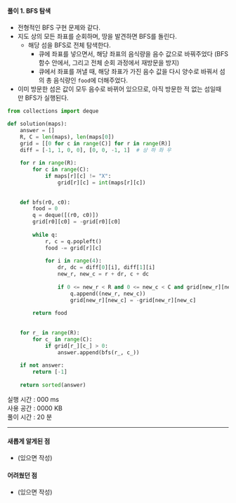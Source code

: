 #### 풀이 1. BFS 탐색

- 전형적인 BFS 구현 문제와 같다.
- 지도 상의 모든 좌표를 순회하며, 땅을 발견하면 BFS를 돌린다. 
  - 해당 섬을 BFS로 전체 탐색한다.
    - 큐에 좌표를 넣으면서, 해당 좌표의 음식량을 음수 값으로 바꿔주었다 (BFS 함수 안에서, 그리고 전체 순회 과정에서 재방문을 방지)
    - 큐에서 좌표를 꺼낼 때, 해당 좌표가 가진 음수 값을 다시 양수로 바꿔서 섬의 총 음식량인 `food`에 더해주었다. 
- 이미 방문한 섬은 값이 모두 음수로 바뀌어 있으므로, 아직 방문한 적 없는 섬일때 만 BFS가 실행된다.
  
```python
from collections import deque

def solution(maps):
    answer = []
    R, C = len(maps), len(maps[0])
    grid = [[0 for c in range(C)] for r in range(R)]
    diff = [-1, 1, 0, 0], [0, 0, -1, 1]  # 상 하 좌 우 
    
    for r in range(R):
        for c in range(C):
            if maps[r][c] != "X":
                grid[r][c] = int(maps[r][c])
    
    
    def bfs(r0, c0):
        food = 0
        q = deque([(r0, c0)])
        grid[r0][c0] = -grid[r0][c0]
        
        while q:
            r, c = q.popleft()
            food -= grid[r][c]
            
            for i in range(4):
                dr, dc = diff[0][i], diff[1][i]
                new_r, new_c = r + dr, c + dc
                
                if 0 <= new_r < R and 0 <= new_c < C and grid[new_r][new_c] > 0:  
                    q.append((new_r, new_c))
                    grid[new_r][new_c] = -grid[new_r][new_c]
                    
        return food
    
    
    for r_ in range(R):
        for c_ in range(C):
            if grid[r_][c_] > 0:
                answer.append(bfs(r_, c_))
    
    if not answer:
        return [-1]
    
    return sorted(answer)
```


실행 시간 : 000 ms    
사용 공간 : 0000 KB  
풀이 시간 : 20 분  

--- 

#### 새롭게 알게된 점
  + (있으면 작성)

#### 어려웠던 점
  + (있으면 작성)
  


